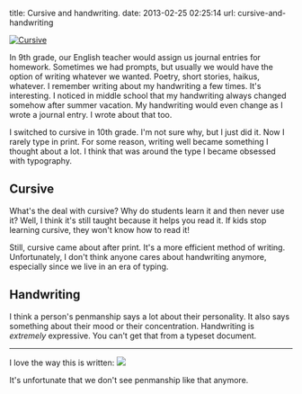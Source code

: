 title: Cursive and handwriting.
date: 2013-02-25 02:25:14
url: cursive-and-handwriting

[![Cursive](http://media.tumblr.com/bc1152643e44e893d1c062ad017566d4/tumblr_inline_mirlifszuF1qz4rgp.jpg)](http://static.misfra.me/images/cursive.jpg)

In 9th grade, our English teacher would assign us journal entries for homework. Sometimes we had prompts, but usually we would have the option of writing whatever we wanted. Poetry, short stories, haikus, whatever. I remember writing about my handwriting a few times. It's interesting. I noticed in middle school that my handwriting always changed somehow after summer vacation. My handwriting would even change as I wrote a journal entry. I wrote about that too.

I switched to cursive in 10th grade. I'm not sure why, but I just did it. Now I rarely type in print. For some reason, writing well became something I thought about a lot. I think that was around the type I became obsessed with typography.

Cursive
----
What's the deal with cursive? Why do students learn it and then never use it? Well, I think it's still taught because it helps you read it. If kids stop learning cursive, they won't know how to read it!

Still, cursive came about after print. It's a more efficient method of writing. Unfortunately, I don't think anyone cares about handwriting anymore, especially since we live in an era of typing.

Handwriting
----
I think a person's penmanship says a lot about their personality. It also says something about their mood or their concentration. Handwriting is *extremely* expressive. You can't get that from a typeset document.

--------

I love the way this is written:
![](http://media.tumblr.com/7d6eb5c1d4d03ee7256a16afdf88abd3/tumblr_inline_mirlveSU0H1qz4rgp.jpg)

It's unfortunate that we don't see penmanship like that anymore.

